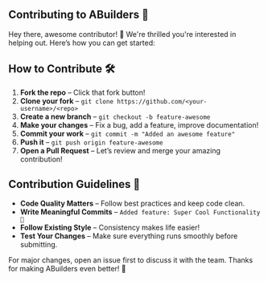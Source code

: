 ## Contributing to ABuilders 🌟
Hey there, awesome contributor! 🎉 We're thrilled you're interested in helping out. Here’s how you can get started:

## How to Contribute 🛠️
1. **Fork the repo** – Click that fork button!
2. **Clone your fork** – `git clone https://github.com/<your-username>/<repo>`
3. **Create a new branch** – `git checkout -b feature-awesome`
4. **Make your changes** – Fix a bug, add a feature, improve documentation!
5. **Commit your work** – `git commit -m "Added an awesome feature"`
6. **Push it** – `git push origin feature-awesome`
7. **Open a Pull Request** – Let’s review and merge your amazing contribution!

## Contribution Guidelines 📌
- **Code Quality Matters** – Follow best practices and keep code clean.
- **Write Meaningful Commits** – `Added feature: Super Cool Functionality 🚀`
- **Follow Existing Style** – Consistency makes life easier!
- **Test Your Changes** – Make sure everything runs smoothly before submitting.

For major changes, open an issue first to discuss it with the team. Thanks for making ABuilders even better! 🚀
